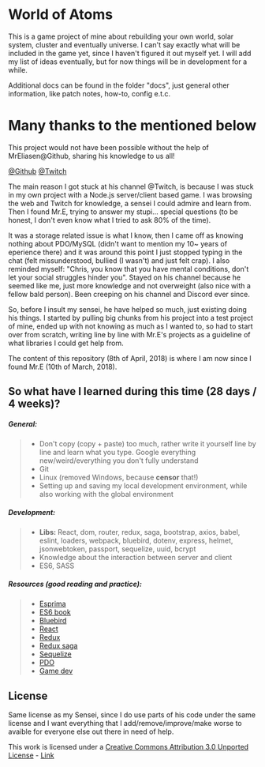 # World of Atoms

This is a game project of mine about rebuilding your own world, solar system, cluster and eventually universe. I can't say exactly what will be included in the game yet, since I haven't figured it out myself yet. I will add my list of ideas eventually, but for now things will be in development for a while.

Additional docs can be found in the folder "docs", just general other information, like patch notes, how-to, config e.t.c.

# Many thanks to the mentioned below

This project would not have been possible without the help of MrEliasen@Github, sharing his knowledge to us all!

[@Github](https://github.com/MrEliasen)
[@Twitch](https://www.twitch.tv/sirmre)

The main reason I got stuck at his channel @Twitch, is because I was stuck in my own project with a Node.js server/client based game. I was browsing the web and Twitch for knowledge, a sensei I could admire and learn from. Then I found Mr.E, trying to answer my stupi... special questions (to be honest, I don't even know what I tried to ask 80% of the time).

It was a storage related issue is what I know, then I came off as knowing nothing about PDO/MySQL (didn't want to mention my 10~ years of eperience there) and it was around this point I just stopped typing in the chat (felt missunderstood, bullied (I wasn't) and just felt crap). I also reminded myself: "Chris, you know that you have mental conditions, don't let your social struggles hinder you". Stayed on his channel because he seemed like me, just more knowledge and not overweight (also nice with a fellow bald person). Been creeping on his channel and Discord ever since.

So, before I insult my sensei, he have helped so much, just existing doing his things. I started by pulling big chunks from his project into a test project of mine, ended up with not knowing as much as I wanted to, so had to start over from scratch, writing line by line with Mr.E's projects as a guideline of what libraries I could get help from.

The content of this repository (8th of April, 2018) is where I am now since I found Mr.E (10th of March, 2018). 

## So what have I learned during this time (28 days / 4 weeks)?

##### General:
> * Don't copy (copy + paste) too much, rather write it yourself line by line and learn what you type. Google everything new/weird/everything you don't fully understand
> * Git
> * Linux (removed Windows, because **censor** that!)
> * Setting up and saving my local development environment, while also working with the global environment

##### Development:
> * **Libs:** React, dom, router, redux, saga, bootstrap, axios, babel, eslint, loaders, webpack, bluebird, dotenv, express, helmet, jsonwebtoken, passport, sequelize, uuid, bcrypt
> * Knowledge about the interaction between server and client
> * ES6, SASS

##### Resources (good reading and practice):
> * [Esprima](http://esprima.org/index.html)
> * [ES6 book](http://exploringjs.com/es6/)
> * [Bluebird](http://bluebirdjs.com/docs/getting-started.html)
> * [React](https://reactjs.org/)
> * [Redux](https://redux.js.org/)
> * [Redux saga](https://redux-saga.js.org/)
> * [Sequelize](http://docs.sequelizejs.com/)
> * [PDO](https://www.npmjs.com/package/pdo)
> * [Game dev](https://developer.mozilla.org/en-US/docs/Games/Introduction)

## License

Same license as my Sensei, since I do use parts of his code under the same license and I want everything that I add/remove/improve/make worse to avaible for everyone else out there in need of help.

This work is licensed under a [Creative Commons Attribution 3.0 Unported License](https://creativecommons.org/licenses/by/3.0/) - [Link](https://creativecommons.org/licenses/by/3.0/legalcode)
